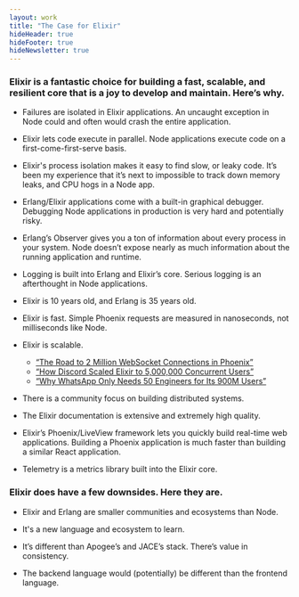 ```yaml
---
layout: work
title: "The Case for Elixir"
hideHeader: true
hideFooter: true
hideNewsletter: true
---
```


<style>
ul {
    margin: 0;
}

blockquote p {
    margin: 0;
}
</style>

### Elixir is a fantastic choice for building a fast, scalable, and resilient core that is a joy to develop and maintain. Here’s why.

- Failures are isolated in Elixir applications. An uncaught exception in Node could and often would crash the entire application.

- Elixir lets code execute in parallel. Node applications execute code on a first-come-first-serve basis.

- Elixir's process isolation makes it easy to find slow, or leaky code. It’s been my experience that it’s next to impossible to track down memory leaks, and CPU hogs in a Node app.

- Erlang/Elixir applications come with a built-in graphical debugger. Debugging Node applications in production is very hard and potentially risky.

- Erlang’s Observer gives you a ton of information about every process in your system. Node doesn’t expose nearly as much information about the running application and runtime.

- Logging is built into Erlang and Elixir’s core. Serious logging is an afterthought in Node applications.

- Elixir is 10 years old, and Erlang is 35 years old.

- Elixir is fast. Simple Phoenix requests are measured in nanoseconds, not milliseconds like Node.

- Elixir is scalable.
	- [“The Road to 2 Million WebSocket Connections in Phoenix”](https://www.phoenixframework.org/blog/the-road-to-2-million-websocket-connections)
	- [“How Discord Scaled Elixir to 5,000,000 Concurrent Users”](https://blog.discord.com/scaling-elixir-f9b8e1e7c29b)
	- [“Why WhatsApp Only Needs 50 Engineers for Its 900M Users”](https://www.wired.com/2015/09/whatsapp-serves-900-million-users-50-engineers/)

- There is a community focus on building distributed systems.

- The Elixir documentation is extensive and extremely high quality.

- Elixir’s Phoenix/LiveView framework lets you quickly build real-time web applications. Building a Phoenix application is much faster than building a similar React application.

- Telemetry is a metrics library built into the Elixir core.

### Elixir does have a few downsides. Here they are.

- Elixir and Erlang are smaller communities and ecosystems than Node.

- It's a new language and ecosystem to learn.

- It’s different than Apogee’s and JACE’s stack. There’s value in consistency.

- The backend language would (potentially) be different than the frontend language.
